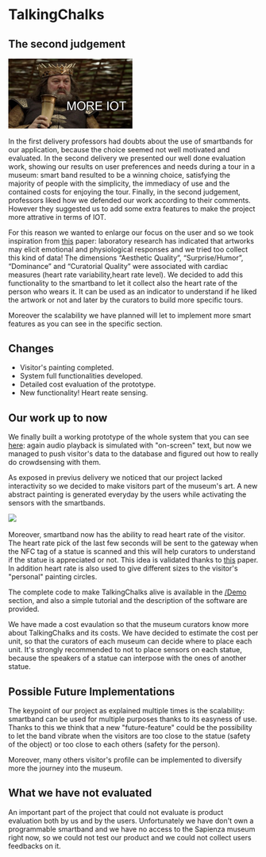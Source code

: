# TalkingChalks

## The second judgement
<img src="pics/more_iot.jpg" width="250px">

In the first delivery professors had doubts about the use of smartbands for our application, because the choice seemed not well motivated and evaluated.
In the second delivery we presented our well done evaluation work, showing our results on user preferences and needs during a tour in a museum: smart band resulted to be a winning choice, satisfying the majority of people with the simplicity, the immediacy of use and the contained costs for enjoying the tour.
Finally, in the second judgement, professors liked how we defended our work according to their comments. However they suggested us to add some extra features to make the project more attrative in terms of IOT.

For this reason we wanted to enlarge our focus on the user and so we took inspiration from [this](https://mapping-museum-experience.com/wp-content/uploads/2019/04/Physiological-Correlates.pdf) paper: laboratory research has indicated that artworks may elicit emotional and physiological responses and we tried too collect this kind of data! The dimensions “Aesthetic Quality”, “Surprise/Humor”, “Dominance”  and “Curatorial Quality” were associated with cardiac measures (heart rate variability,heart rate level).
We decided to add this functionality to the smartband to let it collect also the heart rate of the person who wears it. It can be used as an indicator to understand if he liked the artwork or not and later by the curators to build more specific tours.

Moreover the scalability we have planned will let to implement more smart features as you can see in the specific section.

## Changes
* Visitor's painting completed.
* System full functionalities developed. 
* Detailed cost evaluation of the prototype. 
* New functionality! Heart reate sensing.

## Our work up to now
We finally built a working prototype of the whole system that you can see [here](https://youtu.be/zbf5zkPk7X0): again audio playback is simulated with "on-screen" text, but now we managed to push visitor's data to the database and figured out how to really do crowdsensing with them.

As exposed in previus delivery we noticed that our project lacked interactivity so we decided to make visitors part of the museum's art. A new abstract painting is generated everyday by the users while activating the sensors with the smartbands.

<img src="pics/circle.gif">

Moreover, smartband now has the ability to read heart rate of the visitor. The heart rate pick of the last few seconds will be sent to the gateway when the NFC tag of a statue is scanned and this will help curators to understand if the statue is appreciated or not. This idea is validated thanks to [this](https://mapping-museum-experience.com/wp-content/uploads/2019/04/Physiological-Correlates.pdf) paper. In addition heart rate is also used to give different sizes to the visitor's "personal" painting circles.

The complete code to make TalkingChalks alive is available in the [/Demo](https://github.com/PanK0/TalkingChalks/tree/master/Demo) section, and also a simple tutorial and the description of the software are provided.

We have made a cost evaulation so that the museum curators know more about TalkingChalks and its costs. We have decided to estimate the cost per unit, so that the curators of each museum can decide where to place each unit. It's strongly recommended to not to place sensors on each statue, because the speakers of a statue can interpose with the ones of another statue.

## Possible Future Implementations
The keypoint of our project as explained multiple times is the scalability: smartband can be used for multiple purposes thanks to its easyness of use. Thanks to this we think that a new "future-feature" could be the possibility to let the band vibrate when the visitors are too close to the statue (safety of the object) or too close to each others (safety for the person). 

Moreover, many others visitor's profile can be implemented to diversify more the journey into the museum.

## What we have not evaluated
An important part of the project that could not evaluate is product evaluation both by us and by the users. Unfortunately we have don't own a programmable smartband and we have no access to the Sapienza museum right now, so we could not test our product and we could not collect users feedbacks on it. 
